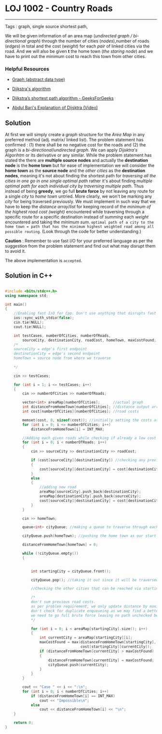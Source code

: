 # LOJ 1002 - Country Roads 
---
Tags : graph, single source shortest path,


We will be given information of an area map (_undirected graph / bi-directional graph_) through the number of cities (_nodes_),number of roads (_edges_) in total and the cost (_weight_) for each _pair_ of linked cities via the road. And we will also be given __t__ the home town (_the staring node_) and we have to print out the minimum cost to reach this town from other cities. 

### Helpful Resources

* [Graph (abstract data type)](https://en.wikipedia.org/wiki/Graph_(abstract_data_type) "Graph (abstract data type) - WikiPedia")

* [Dijkstra's algorithm](https://en.wikipedia.org/wiki/Dijkstra%27s_algorithm "Dijkstra's algorithm - WikiPedia")

* [Dijkstra’s shortest path algorithm - GeeksForGeeks](https://www.geeksforgeeks.org/dijkstras-shortest-path-algorithm-greedy-algo-7/https://www.geeksforgeeks.org/dijkstras-shortest-path-algorithm-greedy-algo-7/ "Dijkstra’s shortest path algorithm | Greedy Algo-7")

* [Abdul Bari's Explanation of Dijsktra (Video)](https://www.youtube.com/watch?v=XB4MIexjvY0 "Abdul Bari's Explanation of Dijsktra - YouTube")


## Solution

At first we will simply create a _graph_ structure for the _Area Map_ in any preferred method (adj. matrix/ linked list). The problem statement has confirmed : (1) there shall be no negative cost for the roads and (2) the graph is a _bi-directional_/_undirected graph_. We can apply _Dijsktra's Algorihtm_ or its derivative or any similar. While the problem statement has stated the there are __multiple source nodes__ and actually the __destination node__ is the __home town__ but for ease of implementation we will consider the __home town__ as the __source node__ and the _other cities_ as the __destination nodes__, meaning it's not about finding the shortest path for _traversing all the cities in one go in one single optimal path_ rather it's about finding _multiple optimal path for each individual city by traversing multiple path_. Thus instead of being __greedy__, we go full __brute force__ by not leaving any route for a single _city_ to _home town_ untried. More clearly, we won't be marking any _city_ for being traversed previously. We must implement in such way that we have to keep the _distance_ _array_/_list_ for keeping record of the _minimum of the highest road cost (weight)_ encountered while traversing through a specific route for a specific destination instead of _summing_ each _weight_ encountered and taking the _minimum sum_. 
 `optimal path of a city to the home town = path that has the minimum highest weighted road among all possible routing`. (Look through the code for better understanding.)

__Caution__ : Remember to use fast I/O for your preferred language as per the suggestion from the problem statement and find out what may disrupt them to avoid it. 

The above implementation is `accepted`.

## Solution in C++ 
```cpp

#include <bits/stdc++.h>
using namespace std;

int main()
{
    //Enabling fast I/O for Cpp. Don't use anything that disrupts fast I/O (For example: `endl`).
    ios::sync_with_stdio(false);
    cin.tie(NULL);
    cout.tie(NULL);

    int testCases, numberOfCities, numberOfRoads,
        sourceCity, destinationCity, roadCost, homeTown, maxCostFound;
    /*
    sourceCity = edge's first endpoint 
    destinationCity = edge's second endpoint 
    homeTown = source node from where we traverse
          
    */

    cin >> testCases;

    for (int i = 1; i <= testCases; i++)
    {
        cin >> numberOfCities >> numberOfRoads;

        vector<int> areaMap[numberOfCities];      //actual graph 
        int distanceFromHomeTown[numberOfCities]; //distance output array
        int cost[numberOfCities][numberOfCities]; //road costs

        memset(cost, 0, sizeof(cost)); //initially setting the costs as not specified
        for (int i = 0; i <= numberOfCities; i++)
            distanceFromHomeTown[i] = INT_MAX;

        //Adding each given roads while checking if already a low cost road exist between them or not
        for (int i = 0; i < numberOfRoads; i++)
        {
            cin >> sourceCity >> destinationCity >> roadCost;

            if (cost[sourceCity][destinationCity]) //checking any previous road exists or not
            {
                cost[sourceCity][destinationCity] = cost[destinationCity][sourceCity] = min(cost[sourceCity][destinationCity], roadCost);
            }
            else
            {
                //adding new road
                areaMap[sourceCity].push_back(destinationCity);
                areaMap[destinationCity].push_back(sourceCity);
                cost[sourceCity][destinationCity] = cost[destinationCity][sourceCity] = roadCost;
            }
        }

        cin >> homeTown;

        queue<int> cityQueue; //making a queue to traverse through each of the city

        cityQueue.push(homeTown); //pushing the home town as our start point or source node 

        distanceFromHomeTown[homeTown] = 0;

        while (!cityQueue.empty())
        {

            
            int startingCity = cityQueue.front();

            cityQueue.pop(); //taking it out since it will be traversed now

            //Checking the other cities that can be reached via startingCity

            /* 
            don't sum previous road costs.
            as per problem requirement, we only update distance by maximum weight encountered.
            don't check for duplicate enqueueing as we may find a better path that has less max value.
            we need to go full brute force leaving no path unchecked because of the problem requirements.
            */

            for (int i = 0; i < areaMap[startingCity].size(); i++)
            {
                int currentCity = areaMap[startingCity][i];
                maxCostFound = max(distanceFromHomeTown[startingCity],
                                   cost[startingCity][currentCity]);
                if (distanceFromHomeTown[currentCity] > maxCostFound)
                {
                    distanceFromHomeTown[currentCity] = maxCostFound;
                    cityQueue.push(currentCity); 
                }
            }
        }

        cout << "Case " << i << ":\n";
        for (int i = 0; i < numberOfCities; i++)
            if (distanceFromHomeTown[i] == INT_MAX)
                cout << "Impossible\n";
            else
                cout << distanceFromHomeTown[i] << "\n";
    }

    return 0;
}


```
